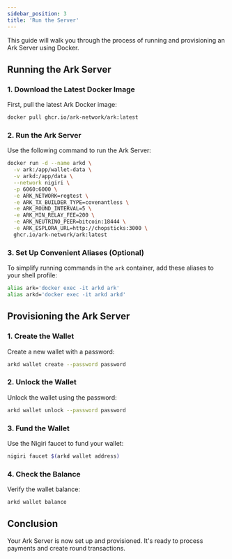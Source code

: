 ```yaml
---
sidebar_position: 3
title: 'Run the Server'
---
```

This guide will walk you through the process of running and provisioning an Ark Server using Docker.

## Running the Ark Server

### 1. Download the Latest Docker Image

First, pull the latest Ark Docker image:

```sh
docker pull ghcr.io/ark-network/ark:latest
```

### 2. Run the Ark Server

Use the following command to run the Ark Server:

```sh
docker run -d --name arkd \
  -v ark:/app/wallet-data \
  -v arkd:/app/data \
  --network nigiri \
  -p 6060:6000 \
  -e ARK_NETWORK=regtest \
  -e ARK_TX_BUILDER_TYPE=covenantless \
  -e ARK_ROUND_INTERVAL=5 \
  -e ARK_MIN_RELAY_FEE=200 \
  -e ARK_NEUTRINO_PEER=bitcoin:18444 \
  -e ARK_ESPLORA_URL=http://chopsticks:3000 \
  ghcr.io/ark-network/ark:latest
```

### 3. Set Up Convenient Aliases (Optional)

To simplify running commands in the `ark` container, add these aliases to your shell profile:

```sh
alias ark='docker exec -it arkd ark'
alias arkd='docker exec -it arkd arkd'
```

## Provisioning the Ark Server

### 1. Create the Wallet

Create a new wallet with a password:

```sh
arkd wallet create --password password
```

### 2. Unlock the Wallet

Unlock the wallet using the password:

```sh
arkd wallet unlock --password password
```

### 3. Fund the Wallet

Use the Nigiri faucet to fund your wallet:

```sh
nigiri faucet $(arkd wallet address)
```

### 4. Check the Balance

Verify the wallet balance:

```sh
arkd wallet balance
```

## Conclusion

Your Ark Server is now set up and provisioned. It's ready to process payments and create round transactions.